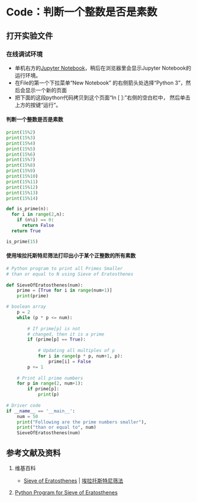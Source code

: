 # Code：判断一个整数是否是素数

## 打开实验文件

### 在线调试环境

- 单机右方的[Jupyter Notebook](https://mybinder.org/v2/gh/ipython/ipython-in-depth/master?filepath=binder/Index.ipynb)，稍后在浏览器里会显示Jupyter Notebook的运行环境。
- 在File的第一个下拉菜单“New Notebook” 的右侧箭头处选择“Python 3”，然后会显示一个新的页面
- 把下面的这段python代码拷贝到这个页面“In [ ]:”右侧的空白栏中， 然后单击上方的按键“运行”。

#### 判断一个整数是否是素数

```python
print(15%2)
print(15%3)
print(15%4) 
print(15%5)
print(15%6)
print(15%7)
print(15%8)
print(15%9)
print(15%10)
print(15%11)
print(15%12)
print(15%13)
print(15%14)
```

```python
def is_prime(n):
  for i in range(2,n):
    if (n%i) == 0:
      return False
  return True

is_prime(15)
```

#### 使用埃拉托斯特尼筛法打印出小于某个正整数的所有素数

```python
# Python program to print all Primes Smaller 
# than or equal to N using Sieve of Eratosthenes  
  
def SieveOfEratosthenes(num):
    prime = [True for i in range(num+1)]
    print(prime)

# boolean array
    p = 2
    while (p * p <= num):
  
        # If prime[p] is not
        # changed, then it is a prime
        if (prime[p] == True):
  
            # Updating all multiples of p
            for i in range(p * p, num+1, p):
                prime[i] = False
        p += 1
  
    # Print all prime numbers
    for p in range(2, num+1):
        if prime[p]:
            print(p)
  
# Driver code
if __name__ == '__main__':
    num = 50
    print("Following are the prime numbers smaller"),
    print("than or equal to", num)
    SieveOfEratosthenes(num)
```

## 参考文献及资料

1. 维基百科
	- [Sieve of Eratosthenes](https://en.wikipedia.org/wiki/Sieve_of_Eratosthenes) | [埃拉托斯特尼筛法](https://zh.wikipedia.org/wiki/埃拉托斯特尼筛法)

2. [Python Program for Sieve of Eratosthenes](https://www.geeksforgeeks.org/python-program-for-sieve-of-eratosthenes/)

